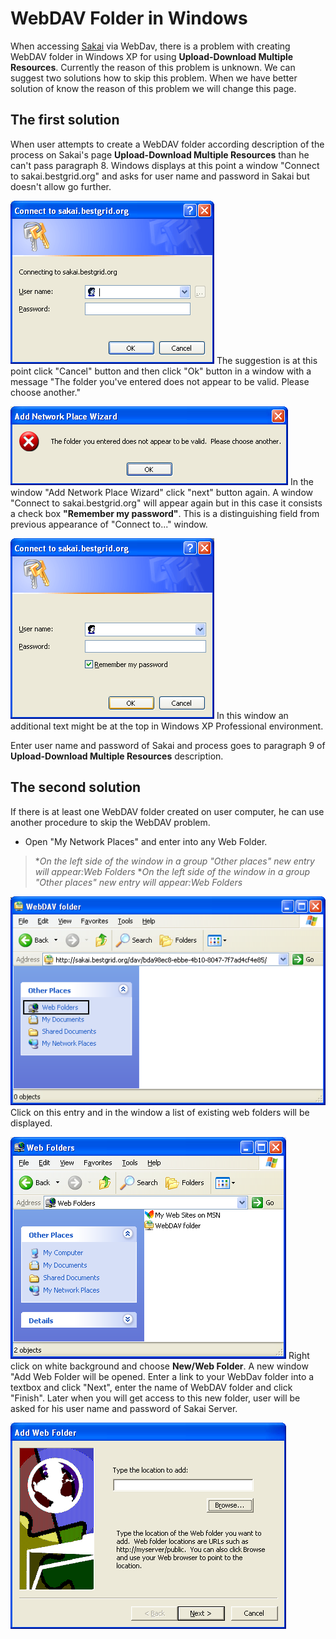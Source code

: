 # WebDAV Folder in Windows

When accessing [Sakai](https://reannz.atlassian.net/wiki/pages/createpage.action?spaceKey=BeSTGRID&title=Category__Sakai&linkCreation=true&fromPageId=3816950655) via WebDav, there is a problem with creating WebDAV folder in Windows XP for using **Upload-Download Multiple Resources**. Currently the reason of this problem is unknown. We can suggest two solutions how to skip this problem. When we have better solution of know the reason of this problem we will change this page.

## The first solution

When user attempts to create a WebDAV folder according description of the process on Sakai's page **Upload-Download Multiple Resources** than he can't pass paragraph 8. Windows displays at this point a window "Connect to sakai.bestgrid.org" and asks for user name and password in Sakai but doesn't allow go further.  

![ConnectTo1.png](./attachments/ConnectTo1.png)
The suggestion is at this point click "Cancel" button and then click "Ok" button in a window with a message "The folder you've entered does not appear to be valid. Please choose another." 

![Message.png](./attachments/Message.png)
In the window "Add Network Place Wizard" click "next" button again. A window "Connect to sakai.bestgrid.org" will appear again but in this case it consists a check box **"Remember my password"**. This is a distinguishing field from previous appearance of "Connect to..." window. 

![ConnectTo2.png](./attachments/ConnectTo2.png)
In this window an additional text might be at the top in Windows XP Professional environment. 

Enter user name and password of Sakai and process goes to paragraph 9 of **Upload-Download Multiple Resources** description.

## The second solution

If there is at least one WebDAV folder created on user computer, he can use another procedure to skip the WebDAV problem.

- Open "My Network Places" and enter into any Web Folder.


>  **On the left side of the window in a group "Other places" new entry will appear:*Web Folders**
>  **On the left side of the window in a group "Other places" new entry will appear:*Web Folders**

![WebFolders.png](./attachments/WebFolders.png)
Click on this entry and in the window a list of existing web folders will be displayed.

![WebFolders1.png](./attachments/WebFolders1.png)
Right click on white background and choose **New/Web Folder**. A new window "Add Web Folder will be opened. Enter a link to your WebDav folder into a textbox and click "Next", enter the name of WebDAV folder and click "Finish". Later when you will get access to this new folder, user will be asked for his user name and password of Sakai Server.

![AddWebFolder.png](./attachments/AddWebFolder.png)